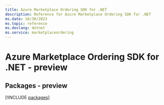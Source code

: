 ```yaml
---
title: Azure Marketplace Ordering SDK for .NET
description: Reference for Azure Marketplace Ordering SDK for .NET
ms.date: 10/30/2023
ms.topic: reference
ms.devlang: dotnet
ms.service: marketplaceordering
---
```

# Azure Marketplace Ordering SDK for .NET - preview
## Packages - preview
[!INCLUDE [packages](marketplace-ordering-index.md)]